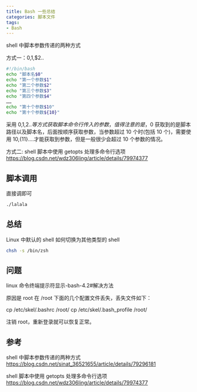 ```yaml
---
title: Bash 一些总结
categories: 脚本文件
tags:
- Bash
---
```


shell 中脚本参数传递的两种方式

方式一：$0,$1,$2..

```sh
#!/bin/bash
echo "脚本名$0"
echo "第一个参数$1"
echo "第二个参数$2"
echo "第三个参数$3"
echo "第四个参数$4"
……
echo "第十个参数$10"
echo "第十个参数${10}"
```

采用 $0,$1,$2..等方式获取脚本命令行传入的参数，值得注意的是，$0 获取到的是脚本路径以及脚本名，后面按顺序获取参数，当参数超过 10 个时(包括 10 个)，需要使用 ${10},${11}....才能获取到参数，但是一般很少会超过 10 个参数的情况。

方式二: shell 脚本中使用 getopts 处理多命令行选项
<https://blog.csdn.net/wdz306ling/article/details/79974377>

## 脚本调用

直接调即可

```sh
./lalala
```

## 总结

Linux 中默认的 shell 如何切换为其他类型的 shell

```sh
chsh -s /bin/zsh
```

## 问题

linux 命令终端提示符显示-bash-4.2#解决方法

原因是 root 在 /root 下面的几个配置文件丢失，丢失文件如下：

cp /etc/skel/.bashrc /root/
cp /etc/skel/.bash_profile /root/

注销 root，重新登录就可以恢复正常。

## 参考

shell 中脚本参数传递的两种方式
<https://blog.csdn.net/sinat_36521655/article/details/79296181>

shell 脚本中使用 getopts 处理多命令行选项
<https://blog.csdn.net/wdz306ling/article/details/79974377>
